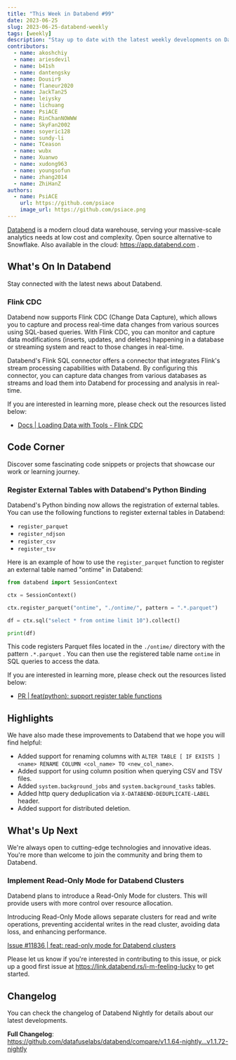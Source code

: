 ```yaml
---
title: "This Week in Databend #99"
date: 2023-06-25
slug: 2023-06-25-databend-weekly
tags: [weekly]
description: "Stay up to date with the latest weekly developments on Databend!"
contributors:
  - name: akoshchiy
  - name: ariesdevil
  - name: b41sh
  - name: dantengsky
  - name: Dousir9
  - name: flaneur2020
  - name: JackTan25
  - name: leiysky
  - name: lichuang
  - name: PsiACE
  - name: RinChanNOWWW
  - name: SkyFan2002
  - name: soyeric128
  - name: sundy-li
  - name: TCeason
  - name: wubx
  - name: Xuanwo
  - name: xudong963
  - name: youngsofun
  - name: zhang2014
  - name: ZhiHanZ
authors:
  - name: PsiACE
    url: https://github.com/psiace
    image_url: https://github.com/psiace.png
---
```


[Databend](https://github.com/datafuselabs/databend) is a modern cloud data warehouse, serving your massive-scale analytics needs at low cost and complexity. Open source alternative to Snowflake. Also available in the cloud: <https://app.databend.com> .

## What's On In Databend

Stay connected with the latest news about Databend.

### Flink CDC

Databend now supports Flink CDC (Change Data Capture), which allows you to capture and process real-time data changes from various sources using SQL-based queries. With Flink CDC, you can monitor and capture data modifications (inserts, updates, and deletes) happening in a database or streaming system and react to those changes in real-time.

Databend's Flink SQL connector offers a connector that integrates Flink's stream processing capabilities with Databend. By configuring this connector, you can capture data changes from various databases as streams and load them into Databend for processing and analysis in real-time.

If you are interested in learning more, please check out the resources listed below:

- [Docs | Loading Data with Tools - Flink CDC](https://databend.rs/doc/load-data/load-db/flink-cdc)

## Code Corner

Discover some fascinating code snippets or projects that showcase our work or learning journey.

### Register External Tables with Databend's Python Binding

Databend's Python binding now allows the registration of external tables. You can use the following functions to register external tables in Databend:

- `register_parquet`
- `register_ndjson`
- `register_csv`
- `register_tsv`

Here is an example of how to use the `register_parquet` function to register an external table named "ontime" in Databend:

```python
from databend import SessionContext

ctx = SessionContext()

ctx.register_parquet("ontime", "./ontime/", pattern = ".*.parquet")

df = ctx.sql("select * from ontime limit 10").collect()

print(df)
```

This code registers Parquet files located in the `./ontime/` directory with the pattern `.*.parquet` . You can then use the registered table name `ontime` in SQL queries to access the data.

If you are interested in learning more, please check out the resources listed below:

- [PR | feat(python): support register table functions](https://github.com/datafuselabs/databend/pull/11841)

## Highlights

We have also made these improvements to Databend that we hope you will find helpful:

- Added support for renaming columns with `ALTER TABLE [ IF EXISTS ] <name> RENAME COLUMN <col_name> TO <new_col_name>`.
- Added support for using column position when querying CSV and TSV files.
- Added `system.background_jobs` and `system.background_tasks` tables.
- Added http query deduplication via `X-DATABEND-DEDUPLICATE-LABEL` header.
- Added support for distributed deletion.

## What's Up Next

We're always open to cutting-edge technologies and innovative ideas. You're more than welcome to join the community and bring them to Databend.

### Implement Read-Only Mode for Databend Clusters

Databend plans to introduce a Read-Only Mode for clusters. This will provide users with more control over resource allocation.

Introducing Read-Only Mode allows separate clusters for read and write operations, preventing accidental writes in the read cluster, avoiding data loss, and enhancing performance.

[Issue #11836 | feat: read-only mode for Databend clusters](https://github.com/datafuselabs/databend/issues/11836)

Please let us know if you're interested in contributing to this issue, or pick up a good first issue at <https://link.databend.rs/i-m-feeling-lucky> to get started.

## Changelog

You can check the changelog of Databend Nightly for details about our latest developments.

**Full Changelog**: <https://github.com/datafuselabs/databend/compare/v1.1.64-nightly...v1.1.72-nightly>
